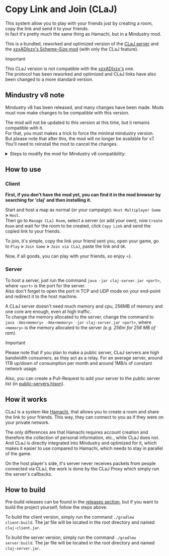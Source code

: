 # Copy Link and Join (CLaJ)
This system allow you to play with your friends just by creating a room, copy the link and send it to your friends. <br>
In fact it's pretty much the same thing as Hamachi, but in a Mindustry mod.

This is a bundled, reworked and optimized version of the [CLaJ server](https://github.com/xzxADIxzx/Copy-Link-and-Join) and the [xzxADIxzx's Scheme-Size mod](https://github.com/xzxADIxzx/Scheme-Size) (with only the CLaJ feature).

> [!IMPORTANT]
> This CLaJ version is not compatible with the [xzxADIxzx's](https://github.com/xzxADIxzx) one. <br>
> The protocol has been reworked and optimized and CLaJ links have also been changed to a more standard version.


## Mindustry v8 note
Mindustry v8 has been released, and many changes have been made. Mods must now make changes to be compatible with this version.

The mod will not be updated to this version at this time, but it remains compatible with it. <br>
For that, you must makes a trick to force the minimal mindustry version. <br>
But please note that after this, the mod will no longer be available for v7. You'll need to reinstall the mod to cancel the changes.
<details>
  <summary>Steps to modify the mod for Mindustry v8 compatibility:</summary>
  
  First, open the mods folder. You can open it from the ``Mods`` menu, click on any mod you have, and then click ``Open Folder``. After that close your game. <br>
  Look for a file named ``claj-client.jar``, ``xpdustryclaj.zip`` or ``xpdustryclaj-v2.zip``, and open it with an archive tool like 7-zip, or extract the file. <br>
  Next, edit the file ``mod.hjson`` by replacing the line ``minGameVersion`` with ``minGameVersion: "147"``. *(for 7-zip: ``Right Click`` and ``Edit``)* <br>
  Then save the file, close it, accept changes for 7-zip, or re-zipping it. <br>
  If all goes well, when you restart your game (Mindustry v8 version), the mod will be available.
</details>


## How to use
### Client
**First, if you don't have the mod yet, you can find it in the mod browser by searching for 'claj' and then installing it.**

Start and host a map as normal (or your campaign): ``Host Multiplayer Game`` **>** ``Host``. <br>
Then go to ``Manage CLaJ Room``, select a server (or add your own), now ``Create Room`` and wait for the room to be created, click ``Copy Link`` and send the copied link to your friends.

To join, it's simple, copy the link your friend sent you, open your game, go to ``Play`` **>** ``Join Game`` **>** ``Join via CLaJ``, paste the link and ``OK``.

Now, if all goods, you can play with your friends, so enjoy =).


### Server
To host a server, just run the command ``java -jar claj-server.jar <port>``, where ``<port>`` is the port for the server. <br>
Also don't forget to open the port in TCP and UDP mode on your end-point and redirect it to the host machine.

A CLaJ server doesn't need much memory and cpu, 256MB of memory and one core are enough, even at high traffic.<br>
To change the memory allocated to the server, change the command to ``java -Xms<memory> -Xmx<memory> -jar claj-server.jar <port>``, where ``<memory>`` is the memory allocated to the server *(e.g. 256m for 256 MB of ram)*.

> [!IMPORTANT]
> Please note that if you plan to make a public server, CLaJ servers are high bandwidth consumers, as they act as a relay. For an average server, around 1TB up/down of consumption per month and around 1MB/s of constant network usage.
>
> Also, you can create a Pull-Request to add your server to the public server list (in [public-servers.hjson](https://github.com/xpdustry/claj/blob/main/public-servers.hjson)).


## How it works
CLaJ is a system like [Hamachi](https://vpn.net/), that allows you to create a room and share the link to your friends. This way, they can connect to you as if they were on your private network.

The only differences are that Hamachi requires account creation and therefore the collection of personal information, etc., while CLaJ does not. And CLaJ is directly integrated into Mindustry and optimized for it, which makes it easier to use compared to Hamachi, which needs to stay in parallel of the game.

On the host player's side, it's server never receives packets from people connected via CLaJ, the work is done by the CLaJ Proxy which simply run the server's callbacks.


## How to build
Pre-build releases can be found in the [releases section](https://github.com/Xpdustry/claj/releases), but if you want to build the project yourself, follow the steps above.

To build the client version, simply run the command ``./gradlew client:build``. The jar file will be located in the root directory and named ``claj-client.jar``.

To build the server version, simply run the command ``./gradlew server:build``. The jar file will be located in the root directory and named ``claj-server.jar``.

